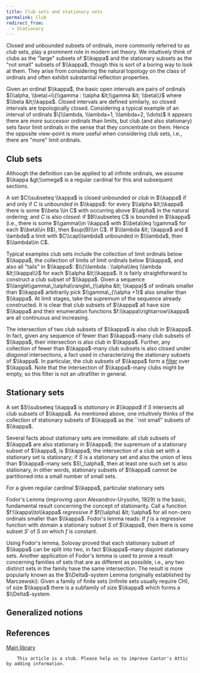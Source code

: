 ```yaml
---
title: Club sets and stationary sets
permalink: Club
redirect_from:
  - Stationary
---
```


Closed and unbounded subsets of ordinals, more commonly referred to as
*club* sets, play a prominent role in modern set theory. We intuitively
think of clubs as the "large" subsets of $\\kappa$ and the stationary
subsets as the "not small" subsets of $\\kappa$, though this is sort of
a boring way to look at them. They arise from considering the natural
topology on the class of ordinals and often exhibit substantial
reflection properties.

Given an ordinal $\\kappa$, the basic open intervals are pairs of
ordinals $(\\alpha, \\beta)=\\{\\gamma : \\alpha &lt;\\gamma &lt;
\\beta\\}$ where $\\beta &lt;\\kappa$. Closed intervals are defined
similarly, so closed intervals are topologically closed. Considering a
typical example of an interval of ordinals $\[\\lambda, \\lambda+1,
\\lambda+2, \\dots)$ it appears there are *more* successor ordinals than
limits, but club (and also stationary) sets favor limit ordinals in the
sense that they concentrate on them. Hence the opposite view-point is
more useful when considering club sets, i.e., there are "more" limit
ordinals.

## Club sets

Although the definition can be applied to all infinite ordinals, we
assume $\\kappa &gt;\\omega$ is a regular cardinal for this and
subsequent sections.

A set $C\\subseteq \\kappa$ is closed unbounded or *club* in $\\kappa$
if and only if $C$ is *unbounded* in $\\kappa$: for every $\\alpha
&lt;\\kappa$ there is some $\\beta \\in C$ with occurring above
$\\alpha$ in the natural ordering; and $C$ is also *closed*: if
$B\\subseteq C$ is bounded in $\\kappa$ (i.e., there is some
$\\gamma\\in \\kappa$ with $\\beta\\leq \\gamma$ for each $\\beta\\in
B$), then $sup(B)\\in C$. If $\\lambda &lt; \\kappa$ and $ \\lambda$ a
limit with $C\\cap\\lambda$ unbounded in $\\lambda$, then $\\lambda\\in
C$.

Typical examples club sets include the collection of limit ordinals
below $\\kappa$, the collection of limits of limit ordinals below
$\\kappa$, and also all "tails" in $\\kappa$: $\\{\\lambda :
\\alpha\\leq \\lambda &lt;\\kappa\\}$ for each $\\alpha &lt;\\kappa$. It
is fairly straightforward to construct a club subset of $\\kappa$. Given
a sequence $\\langle\\gamma\_\\alpha\\rangle\_{\\alpha &lt; \\kappa}$ of
ordinals smaller than $\\kappa$ arbitrarily pick $\\gamma\_{\\alpha +1}$
also smaller than $\\kappa$. At limit stages, take the supremum of the
sequence already constructed. It is clear that club subsets of $\\kappa$
all have size $\\kappa$ and their enumeration functions
$f:\\kappa\\rightarrow\\kappa$ are all continuous and increasing.

The intersection of two club subsets of $\\kappa$ is also club in
$\\kappa$. In fact, given any sequence of fewer than $\\kappa$-many club
subsets of $\\kappa$, their intersection is also club in $\\kappa$.
Further, any collection of fewer than $\\kappa$-many club subsets is
also closed under *diagonal* intersections, a fact used in
characterizing the stationary subsets of $\\kappa$. In particular, the
club subsets of $\\kappa$ form a
[filter](Filter "Filter")
over $\\kappa$. Note that the intersection of $\\kappa$-many clubs might
be empty, so this filter is not an ultrafilter in general.

## Stationary sets

A set $S\\subseteq \\kappa$ is *stationary in $\\kappa$* if $S$
intersects all club subsets of $\\kappa$. As mentioned above, one
intuitively thinks of the collection of stationary subsets of $\\kappa$
as the \`\`not small" subsets of $\\kappa$.

Several facts about stationary sets are immediate: all club subsets of
$\\kappa$ are also stationary in $\\kappa$; the supremum of a stationary
subset of $\\kappa$, is $\\kappa$; the intersection of a club set with a
stationary set is stationary; if $S$ is a stationary set and also the
union of less than $\\kappa$-many sets $S\_\\alpha$, then at least one
such set is also stationary, in other words, stationary subsets of
$\\kappa$ cannot be partitioned into a small number of small sets.

For a given regular cardinal $\\kappa$, particular stationary sets

  
Fodor's Lemma (improving upon Alexandrov-Urysohn, 1929) is the basic,
fundamental result concerning the concept of stationarity. Call a
function $f:\\kappa\\to\\kappa$ *regressive* if $f(\\alpha) &lt;
\\alpha$ for all non-zero ordinals smaller than $\\kappa$. Fodor's lemma
reads: If $f$ is a regressive function with domain a stationary subset
$S$ of $\\kappa$, then there is some subset $S'$ of $S$ on which $f$ is
constant.

Using Fodor's lemma, Solovay proved that each stationary subset of
$\\kappa$ can be split into two, in fact $\\kappa$-many disjoint
stationary sets. Another application of Fodor's lemma is used to prove a
result concerning families of sets that are as different as possible,
i.e., any two distinct sets in the family have the same intersection.
The result is more popularly known as the $\\Delta$-system Lemma
(originally established by Marczewski): Given a family of finite sets
(infinite sets usually require CH), of size $\\kappa$ there is a
subfamily of size $\\kappa$ which forms a $\\Delta$-system.

## Generalized notions

## References

[Main
library](Library "Library")

  

        This article is a stub. Please help us to improve Cantor's Attic by adding information.


